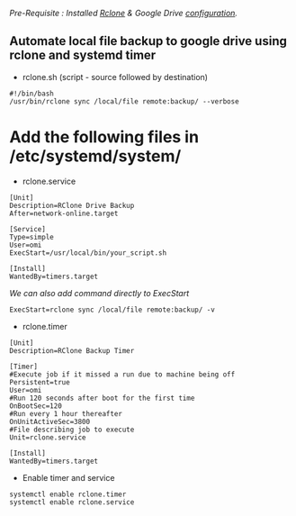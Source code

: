 *Pre-Requisite : Installed [Rclone](https://rclone.org/install/) & Google Drive [configuration](https://rclone.org/drive/).*


## Automate local file backup to google drive using rclone and systemd timer

* rclone.sh (script - source followed by destination)
```
#!/bin/bash
/usr/bin/rclone sync /local/file remote:backup/ --verbose 
```
# Add the following files in /etc/systemd/system/

* rclone.service 
```
[Unit]
Description=RClone Drive Backup
After=network-online.target

[Service]
Type=simple
User=omi
ExecStart=/usr/local/bin/your_script.sh

[Install]
WantedBy=timers.target
```
*We can also add command directly to ExecStart*
```
ExecStart=rclone sync /local/file remote:backup/ -v
```
* rclone.timer 
```
[Unit]
Description=RClone Backup Timer

[Timer]
#Execute job if it missed a run due to machine being off
Persistent=true
User=omi
#Run 120 seconds after boot for the first time
OnBootSec=120
#Run every 1 hour thereafter
OnUnitActiveSec=3800
#File describing job to execute
Unit=rclone.service

[Install]
WantedBy=timers.target
```

* Enable timer and service
```
systemctl enable rclone.timer 
systemctl enable rclone.service
```
